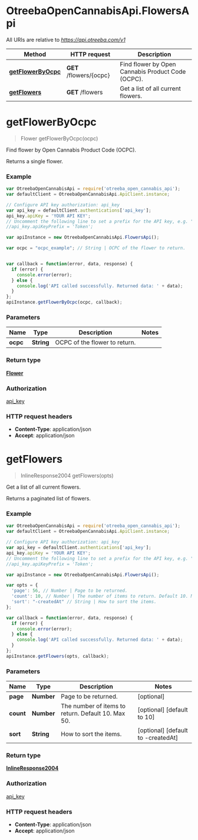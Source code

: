 # OtreebaOpenCannabisApi.FlowersApi

All URIs are relative to *https://api.otreeba.com/v1*

Method | HTTP request | Description
------------- | ------------- | -------------
[**getFlowerByOcpc**](FlowersApi.md#getFlowerByOcpc) | **GET** /flowers/{ocpc} | Find flower by Open Cannabis Product Code (OCPC).
[**getFlowers**](FlowersApi.md#getFlowers) | **GET** /flowers | Get a list of all current flowers.


<a name="getFlowerByOcpc"></a>
# **getFlowerByOcpc**
> Flower getFlowerByOcpc(ocpc)

Find flower by Open Cannabis Product Code (OCPC).

Returns a single flower.

### Example
```javascript
var OtreebaOpenCannabisApi = require('otreeba_open_cannabis_api');
var defaultClient = OtreebaOpenCannabisApi.ApiClient.instance;

// Configure API key authorization: api_key
var api_key = defaultClient.authentications['api_key'];
api_key.apiKey = 'YOUR API KEY';
// Uncomment the following line to set a prefix for the API key, e.g. "Token" (defaults to null)
//api_key.apiKeyPrefix = 'Token';

var apiInstance = new OtreebaOpenCannabisApi.FlowersApi();

var ocpc = "ocpc_example"; // String | OCPC of the flower to return.


var callback = function(error, data, response) {
  if (error) {
    console.error(error);
  } else {
    console.log('API called successfully. Returned data: ' + data);
  }
};
apiInstance.getFlowerByOcpc(ocpc, callback);
```

### Parameters

Name | Type | Description  | Notes
------------- | ------------- | ------------- | -------------
 **ocpc** | **String**| OCPC of the flower to return. | 

### Return type

[**Flower**](Flower.md)

### Authorization

[api_key](../README.md#api_key)

### HTTP request headers

 - **Content-Type**: application/json
 - **Accept**: application/json

<a name="getFlowers"></a>
# **getFlowers**
> InlineResponse2004 getFlowers(opts)

Get a list of all current flowers.

Returns a paginated list of flowers.

### Example
```javascript
var OtreebaOpenCannabisApi = require('otreeba_open_cannabis_api');
var defaultClient = OtreebaOpenCannabisApi.ApiClient.instance;

// Configure API key authorization: api_key
var api_key = defaultClient.authentications['api_key'];
api_key.apiKey = 'YOUR API KEY';
// Uncomment the following line to set a prefix for the API key, e.g. "Token" (defaults to null)
//api_key.apiKeyPrefix = 'Token';

var apiInstance = new OtreebaOpenCannabisApi.FlowersApi();

var opts = { 
  'page': 56, // Number | Page to be returned.
  'count': 10, // Number | The number of items to return. Default 10. Max 50.
  'sort': "-createdAt" // String | How to sort the items.
};

var callback = function(error, data, response) {
  if (error) {
    console.error(error);
  } else {
    console.log('API called successfully. Returned data: ' + data);
  }
};
apiInstance.getFlowers(opts, callback);
```

### Parameters

Name | Type | Description  | Notes
------------- | ------------- | ------------- | -------------
 **page** | **Number**| Page to be returned. | [optional] 
 **count** | **Number**| The number of items to return. Default 10. Max 50. | [optional] [default to 10]
 **sort** | **String**| How to sort the items. | [optional] [default to -createdAt]

### Return type

[**InlineResponse2004**](InlineResponse2004.md)

### Authorization

[api_key](../README.md#api_key)

### HTTP request headers

 - **Content-Type**: application/json
 - **Accept**: application/json

